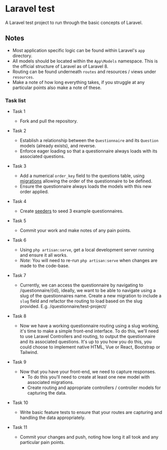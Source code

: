 # Laravel test

A Laravel test project to run through the basic concepts of Laravel.

## Notes

- Most application specific logic can be found within Laravel's `app` directory.
- All models should be located within the  `App\Models` namespace. This is the official structure of Laravel as of Laravel 8.
- Routing can be found underneath `routes` and resources / views under `resources`.
- Make a note of how long everything takes, if you struggle at any particular points also make a note of these.

### Task list

- Task 1
    - Fork and pull the repository.

- Task 2
    - Establish a relationship between the `Questionnaire` and its `Question` models (already exists), and reverse.
    - Enforce eager loading so that a questionnaire always loads with its associated questions.
    
- Task 3
    - Add a numerical `order_key` field to the questions table, using
    [migrations](https://laravel.com/docs/7.x/migrations) allowing the order of the questionnaire
    to be defined.
    - Ensure the questionnaire always loads the models with this new order applied.
    
- Task 4
    - Create [seeders](https://laravel.com/docs/7.x/seeding) to seed 3 example questionnaires.
    
- Task 5
    - Commit your work and make notes of any pain points.
    
- Task 6
    - Using `php artisan:serve`, get a local development server running and ensure it all works.
    - *Note:* You will need to re-run `php artisan:serve` when changes are made to the code-base.
    
- Task 7
    - Currently, we can access the questionnaire by navigating to /questionnaire/{id}, ideally, we want to
    be able to navigate using a slug of the questionnaires name. Create a new migration to include a `slug`
    field and refactor the routing to load based on the slug provided. E.g. /questionnaire/test-project/

- Task 8
    - Now we have a working questionnaire routing using a slug working, it's time to make a simple front-end interface.
    To do this, we'll need to use Laravel Controllers and routing, to output the questionnaire and its associated
    questions. It's up to you how you do this, you could choose to implement native HTML, Vue or React, Bootstrap or Tailwind. 

- Task 9
    - Now that you have your front-end, we need to capture responses.
        - To do this you'll need to create at least one new model with associated migrations.
        - Create routing and appropriate controllers / controller models for capturing the data.

- Task 10
    - Write basic feature tests to ensure that your routes are capturing and handling the data appropriately.

- Task 11
    - Commit your changes and push, noting how long it all took and any particular pain points.
